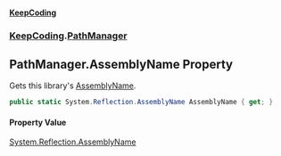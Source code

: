 #### [KeepCoding](index.md 'index')
### [KeepCoding](KeepCoding.md 'KeepCoding').[PathManager](PathManager.md 'KeepCoding.PathManager')
## PathManager.AssemblyName Property
Gets this library's [AssemblyName](PathManager.AssemblyName.md 'KeepCoding.PathManager.AssemblyName').  
```csharp
public static System.Reflection.AssemblyName AssemblyName { get; }
```
#### Property Value
[System.Reflection.AssemblyName](https://docs.microsoft.com/en-us/dotnet/api/System.Reflection.AssemblyName 'System.Reflection.AssemblyName')
